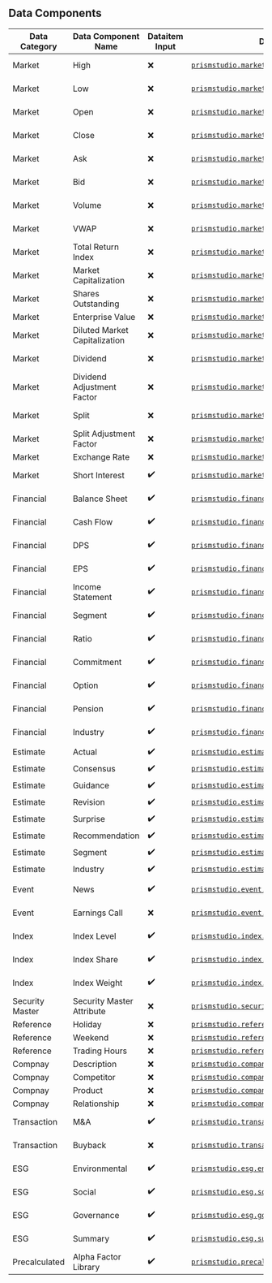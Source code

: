 
## Data Components

| Data Category | Data Component Name           | Dataitem Input | Data Function                                                                                         | Default Frequency |
| --- |-------------------------------| --- |-------------------------------------------------------------------------------------------------------| --- |
| Market | High                          | ❌ | [`prismstudio.market.high`](<#prismstudio.market.high>)                                               | Business Day |
| Market | Low                           | ❌ | [`prismstudio.market.low`](<#prismstudio.market.low>)                                                 | Business Day |
| Market | Open                          | ❌ | [`prismstudio.market.open`](<#prismstudio.market.open>)                                               | Business Day |
| Market | Close                         | ❌ | [`prismstudio.market.close`](<#prismstudio.market.close>)                                             | Business Day |
| Market | Ask                           | ❌ | [`prismstudio.market.ask`](<#prismstudio.market.ask>)                                                 | Business Day |
| Market | Bid                           | ❌ | [`prismstudio.market.bid`](<#prismstudio.market.bid>)                                                 | Business Day |
| Market | Volume                        | ❌ | [`prismstudio.market.volume`](<#prismstudio.market.volume>)                                           | Business Day |
| Market | VWAP                          | ❌ | [`prismstudio.market.vwap`](<#prismstudio.market.vwap>)                                               | Business Day |
| Market | Total Return Index            | ❌ | [`prismstudio.market.totalreturnindex`](<#prismstudio.market.totalreturnindex>)                       | Business Day |
| Market | Market Capitalization         | ❌ | [`prismstudio.market.market_cap`](<#prismstudio.market.market_cap>)                                   | Day |
| Market | Shares Outstanding            | ❌ | [`prismstudio.market.shares_outstanding`](<#prismstudio.market.shares_outstanding>)                   | Day |
| Market | Enterprise Value              | ❌ | [`prismstudio.market.enterprise_value`](<#prismstudio.market.enterprise_value>)                       | Day |
| Market | Diluted Market Capitalization | ❌ | [`prismstudio.market.diluted_market_cap`](<#prismstudio.market.diluted_market_cap>)                   | Day |
| Market | Dividend                      | ❌ | [`prismstudio.market.dividend`](<#prismstudio.financial.eps>)                                         | Business Day |
| Market | Dividend Adjustment Factor    | ❌ | [`prismstudio.market.dividend_adjustment_factor`](<#prismstudio.market.dividend_adjustment_factor>)   | Business Day |
| Market | Split                         | ❌ | [`prismstudio.market.split`](<#prismstudio.market.split>)                                             | Aperiodic Day |
| Market | Split Adjustment Factor       | ❌ | [`prismstudio.market.split_adjustment_factor`](<#prismstudio.market.split_adjustment_factor>)         | Aperiodic Day |
| Market | Exchange Rate                 | ❌ | [`prismstudio.market.exchange_rate`](<#prismstudio.market.exchange_rate>)                             | Day |
| Market | Short Interest                | ✔️ | [`prismstudio.market.short_interest`](<#prismstudio.market.short_interest>)                           | Business Day |
| Financial | Balance Sheet                 | ✔️ | [`prismstudio.financial.balance_sheet`](<#prismstudio.financial.balance_sheet>)                       | Aperiodic Day |
| Financial | Cash Flow                     | ✔️ | [`prismstudio.financial.cash_flow`](<#prismstudio.financial.cash_flow>)                               | Aperiodic Day |
| Financial | DPS                           | ✔️ | [`prismstudio.financial.dps`](<#prismstudio.financial.dps>)                                           | Aperiodic Day |
| Financial | EPS                           | ✔️ | [`prismstudio.financial.eps`](<#prismstudio.financial.eps>)                                           | Aperiodic Day |
| Financial | Income Statement              | ✔️ | [`prismstudio.financial.income_statement`](<#prismstudio.financial.income_statement>)                 | Aperiodic Day |
| Financial | Segment                       | ✔️ | [`prismstudio.financial.segment`](<#prismstudio.financial.segment>)                                   | Aperiodic Day |
| Financial | Ratio                         | ✔️ | [`prismstudio.financial.ratio`](<#prismstudio.financial.ratio>)                                       | Aperiodic Day |
| Financial | Commitment                    | ✔️ | [`prismstudio.financial.commitment`](<#prismstudio.financial.commitment>)                             | Aperiodic Day |
| Financial | Option                        | ✔️ | [`prismstudio.financial.option`](<#prismstudio.financial.option>)                                     | Aperiodic Day |
| Financial | Pension                       | ✔️ | [`prismstudio.financial.pension`](<#prismstudio.financial.pension>)                                   | Aperiodic Day |
| Financial | Industry                      | ✔️ | [`prismstudio.financial.industry`](<#prismstudio.financial.industry>)                                 | Aperiodic Day |
| Estimate | Actual                        | ✔️ | [`prismstudio.estimate.actual`](<#prismstudio.estimate.actual>)                                       | Aperiodic |
| Estimate | Consensus                     | ✔️ | [`prismstudio.estimate.consensus`](<#prismstudio.estimate.consensus>)                                 | Aperiodic |
| Estimate | Guidance                      | ✔️ | [`prismstudio.estimate.guidance`](<#prismstudio.estimate.guidance>)                                   | Aperiodic |
| Estimate | Revision                      | ✔️ | [`prismstudio.estimate.revision`](<#prismstudio.estimate.revision>)                                   | Aperiodic |
| Estimate | Surprise                      | ✔️ | [`prismstudio.estimate.surprise`](<#prismstudio.estimate.surprise>)                                   | Aperiodic |
| Estimate | Recommendation                | ✔️ | [`prismstudio.estimate.recommendation`](<#prismstudio.estimate.recommendation>)                       | Aperiodic |
| Estimate | Segment                       | ✔️ | [`prismstudio.estimate.segment`](<#prismstudio.estimate.segment>)                                     | Aperiodic |
| Estimate | Industry                      | ✔️ | [`prismstudio.estimate.industry`](<#prismstudio.estimate.industry>)                                   | Aperiodic |
| Event | News                          | ✔️ | [`prismstudio.event.news`](<#prismstudio.event.news>)                                                 | Aperiodic Day |
| Event | Earnings Call                 | ❌ | [`prismstudio.event.earnings_call`](<#prismstudio.event.earnings_call>)                               | Aperiodic Day |
| Index | Index Level                   | ✔️ | [`prismstudio.index.level`](<#prismstudio.index.level>)                                               | Business Day |
| Index | Index Share                   | ✔️ | [`prismstudio.index.share`](<#prismstudio.index.share>)                                               | Business Day |
| Index | Index Weight                  | ✔️ | [`prismstudio.index.weight`](<#prismstudio.index.weight>)                                             | Business Day |
| Security Master | Security Master Attribute     | ❌ | [`prismstudio.securitymaster.attribute`](<#prismstudio.securitymaster.attribute>)                     | Day |
| Reference | Holiday                       | ❌ | [`prismstudio.reference.holiday`](<#prismstudio.reference.holiday>)                                   | Day |
| Reference | Weekend                       | ❌ | [`prismstudio.reference.weekend`](<#prismstudio.reference.weekend>)                                   | Day |
| Reference | Trading Hours                 | ❌ | [`prismstudio.reference.tradinghour`](<#prismstudio.reference.tradinghour>)                           | |
| Compnay | Description                   | ❌ | [`prismstudio.company.description`](<#prismstudio.company.description>)                               | |
| Compnay | Competitor                    | ❌ | [`prismstudio.company.competitor`](<#prismstudio.company.competitor>)                                 | |
| Compnay | Product                       | ❌ | [`prismstudio.company.product`](<#prismstudio.reference.product>)                                     | |
| Compnay | Relationship                  | ❌ | [`prismstudio.company.relationship`](<#prismstudio.reference.relationship>)                           | |
| Transaction | M&A                           | ✔️ | [`prismstudio.transaction.ma`](<#prismstudio.transaction.ma>)                                         | Aperiodic Day |
| Transaction | Buyback                       | ❌ | [`prismstudio.transaction.buyback`](<#prismstudio.transaction.buyback>)                               | Aperiodic Day |
| ESG | Environmental                 | ✔️ | [`prismstudio.esg.environmental`](<#prismstudio.esg.environmental>)                                   | Aperiodic Day |
| ESG | Social                        | ✔️ | [`prismstudio.esg.social`](<#prismstudio.esg.social>)                                                 | Aperiodic Day |
| ESG | Governance                    | ✔️ | [`prismstudio.esg.governance`](<#prismstudio.esg.governance>)                                         | Aperiodic Day |
| ESG | Summary                       | ✔️ | [`prismstudio.esg.summary`](<#prismstudio.esg.summary>)                                               | Aperiodic Day |
| Precalculated | Alpha Factor Library          | ✔️ | [`prismstudio.precalculated.alpha_factor_library`](<#prismstudio.precalculated.alpha_factor_library>) | Business Day |









